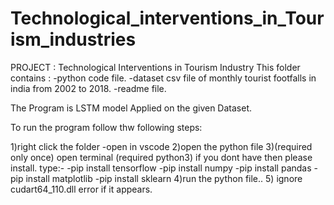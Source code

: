 # Technological_interventions_in_Tourism_industries

PROJECT : Technological Interventions in Tourism Industry
This folder contains :
    -python code file.
    -dataset csv file of monthly tourist footfalls in india from 2002 to 2018.
    -readme file.

The Program is LSTM model Applied on the given Dataset.

To run the program follow thw following steps:

1)right click the folder 
    -open in vscode
2)open the python file
3)(required only once) open terminal
    (required python3) if you dont have then please install.
    type:-
    -pip install tensorflow
    -pip install numpy
    -pip install pandas
    -pip install matplotlib
    -pip install sklearn
4)run the python file..
5)  ignore cudart64_110.dll error if it appears.
